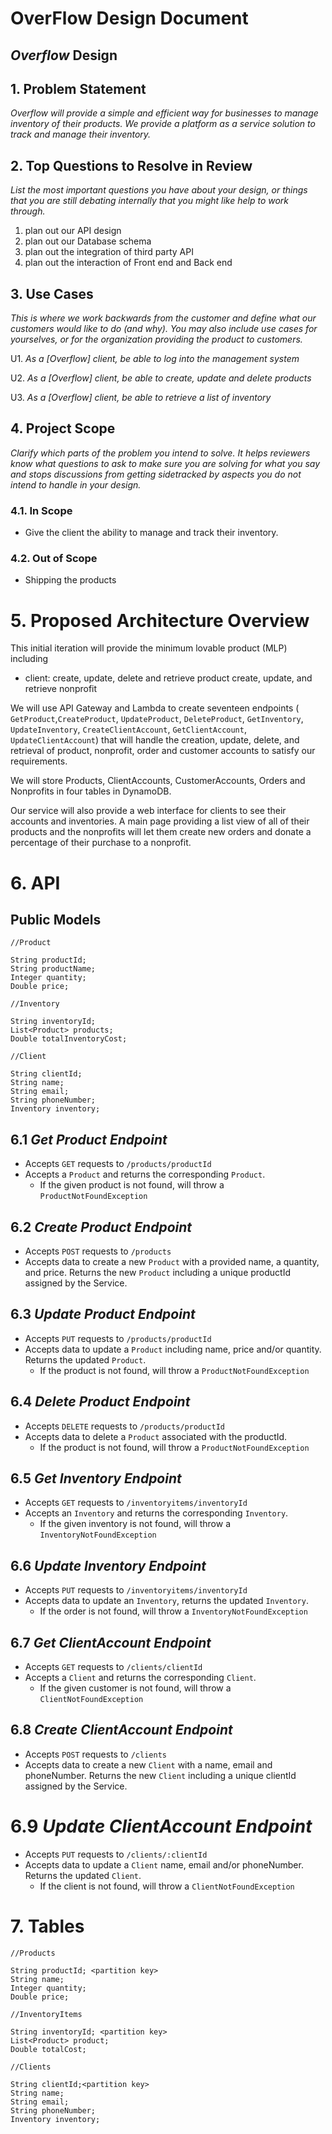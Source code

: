 # OverFlow Design Document

## *Overflow* Design

## 1. Problem Statement

*Overflow will provide a simple and efficient way for businesses to manage inventory of their products. We
provide a platform as a service solution to track and manage their inventory.*


## 2. Top Questions to Resolve in Review

*List the most important questions you have about your design, or things that
you are still debating internally that you might like help to work through.*

1. plan out our API design
2. plan out our Database schema
3. plan out the integration of third party API
4. plan out the interaction of Front end and Back end

## 3. Use Cases

*This is where we work backwards from the customer and define what our customers
would like to do (and why). You may also include use cases for yourselves, or
for the organization providing the product to customers.*

U1. *As a [Overflow] client, be able to log into the management system*

U2. *As a [Overflow] client, be able to create, update and delete products*

U3. *As a [Overflow] client, be able to retrieve a list of inventory*

## 4. Project Scope

*Clarify which parts of the problem you intend to solve. It helps reviewers know
what questions to ask to make sure you are solving for what you say and stops
discussions from getting sidetracked by aspects you do not intend to handle in
your design.*

### 4.1. In Scope

* Give the client the ability to manage and track their inventory.

### 4.2. Out of Scope

* Shipping the products

# 5. Proposed Architecture Overview

This initial iteration will provide the minimum lovable product (MLP) including

* client: create, update, delete and retrieve product
          create, update, and retrieve nonprofit

We will use API Gateway and Lambda to create seventeen endpoints (
`GetProduct`,`CreateProduct`, `UpdateProduct`, `DeleteProduct`,
`GetInventory`, `UpdateInventory`,
`CreateClientAccount`, `GetClientAccount`, `UpdateClientAccount`)
that will handle the creation, update, delete, and retrieval of product, nonprofit, order and customer accounts to satisfy our
requirements.

We will store Products, ClientAccounts, CustomerAccounts, Orders and Nonprofits in four tables in DynamoDB.

Our service will also provide a web interface for clients to see their accounts and inventories.
A main page providing a list view of all of their products and the nonprofits
will let them create new orders and donate a percentage of their purchase to a nonprofit.


# 6. API

## Public Models
````
//Product

String productId;
String productName;
Integer quantity;
Double price;
````
````
//Inventory

String inventoryId;
List<Product> products;
Double totalInventoryCost;
````
````
//Client

String clientId;
String name;
String email;
String phoneNumber;
Inventory inventory;
````

## 6.1 *Get Product Endpoint*

* Accepts `GET` requests to `/products/productId`
* Accepts a `Product` and returns the corresponding `Product`.
    * If the given product is not found, will throw a
      `ProductNotFoundException`

## 6.2 *Create Product Endpoint*

* Accepts `POST` requests to `/products`
* Accepts data to create a new `Product` with a provided name, a quantity, and price. Returns the new `Product` including 
  a unique productId assigned by the Service.

## 6.3 *Update Product Endpoint*

* Accepts `PUT` requests to `/products/productId`
* Accepts data to update a `Product` including name, price and/or quantity. Returns the updated
  `Product`.
    * If the product is not found, will throw a `ProductNotFoundException`

## 6.4 *Delete Product Endpoint*

* Accepts `DELETE` requests to `/products/productId`
* Accepts data to delete a `Product` associated with the productId. 
    * If the product is not found, will throw a `ProductNotFoundException`

## 6.5 *Get Inventory Endpoint*

* Accepts `GET` requests to `/inventoryitems/inventoryId`
* Accepts an `Inventory` and returns the corresponding `Inventory`.
    * If the given inventory is not found, will throw a
      `InventoryNotFoundException`
  
## 6.6 *Update Inventory Endpoint*

* Accepts `PUT` requests to `/inventoryitems/inventoryId`
* Accepts data to update an `Inventory`, returns the updated `Inventory`.
    * If the order is not found, will throw a `InventoryNotFoundException`

## 6.7 *Get ClientAccount Endpoint*

* Accepts `GET` requests to `/clients/clientId`
* Accepts a `Client` and returns the corresponding `Client`.
    * If the given customer is not found, will throw a
      `ClientNotFoundException`

## 6.8 *Create ClientAccount Endpoint*

* Accepts `POST` requests to `/clients`
* Accepts data to create a new `Client` with a name, email and phoneNumber. Returns the
  new `Client` including a unique clientId assigned by the Service.

# 6.9 *Update ClientAccount Endpoint*

* Accepts `PUT` requests to `/clients/:clientId`
* Accepts data to update a `Client` name, email and/or phoneNumber.
  Returns the updated `Client`.
    * If the client is not found, will throw a `ClientNotFoundException`

# 7. Tables
````
//Products

String productId; <partition key>
String name;
Integer quantity;
Double price;
````
````
//InventoryItems

String inventoryId; <partition key>
List<Product> product;
Double totalCost;
````
````
//Clients

String clientId;<partition key>
String name;
String email;
String phoneNumber;
Inventory inventory;
````
